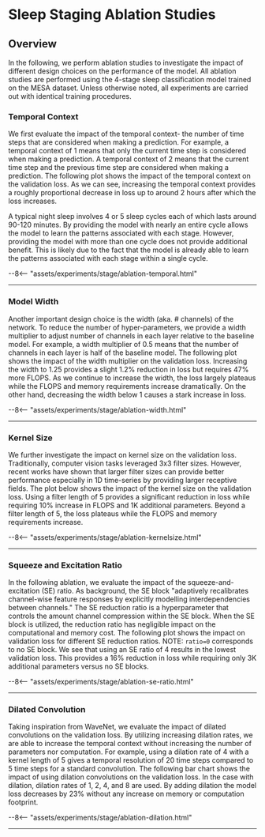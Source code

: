 # Sleep Staging Ablation Studies

<!-- ## Architecture Exploration
TCN, RNN, Unet
Quantization
fp32 int16x8 int8x8 -->


## <span class="sk-h2-span">Overview</span>

In the following, we perform ablation studies to investigate the impact of different design choices on the performance of the model. All ablation studies are performed using the 4-stage sleep classification model trained on the MESA dataset. Unless otherwise noted, all experiments are carried out with identical training procedures.

### Temporal Context

We first evaluate the impact of the temporal context- the number of time steps that are considered when making a prediction. For example, a temporal context of 1 means that only the current time step is considered when making a prediction. A temporal context of 2 means that the current time step and the previous time step are considered when making a prediction. The following plot shows the impact of the temporal context on the validation loss. As we can see, increasing the temporal context provides a roughly proportional decrease in loss up to around 2 hours after which the loss increases.

A typical night sleep involves 4 or 5 sleep cycles each of which lasts around 90-120 minutes. By providing the model with nearly an entire cycle allows the model to learn the patterns associated with each stage. However, providing the model with more than one cycle does not provide additional benefit. This is likely due to the fact that the model is already able to learn the patterns associated with each stage within a single cycle.

<div class="sk-plotly-graph-div">
--8<-- "assets/experiments/stage/ablation-temporal.html"
</div>

---

### Model Width

Another important design choice is the width (aka. # channels) of the network. To reduce the number of hyper-parameters, we provide a width multiplier to adjust number of channels in each layer relative to the baseline model. For example, a width multiplier of 0.5 means that the number of channels in each layer is half of the baseline model. The following plot shows the impact of the width multiplier on the validation loss. Increasing the width to 1.25 provides a slight 1.2% reduction in loss but requires 47% more FLOPS. As we continue to increase the width, the loss largely plateaus while the FLOPS and memory requirements increase dramatically. On the other hand, decreasing the width below 1 causes a stark increase in loss.

<div class="sk-plotly-graph-div">
--8<-- "assets/experiments/stage/ablation-width.html"
</div>

---

### Kernel Size

We further investigate the impact on kernel size on the validation loss. Traditionally, computer vision tasks leveraged 3x3 filter sizes. However, recent works have shown that larger filter sizes can provide better performance especially in 1D time-series by providing larger receptive fields. The plot below shows the impact of the kernel size on the validation loss. Using a filter length of 5 provides a significant reduction in loss while requiring 10% increase in FLOPS and 1K additional parameters. Beyond a filter length of 5, the loss plateaus while the FLOPS and memory requirements increase.

<div class="sk-plotly-graph-div">
--8<-- "assets/experiments/stage/ablation-kernelsize.html"
</div>

---

### Squeeze and Excitation Ratio

In the following ablation, we evaluate the impact of the squeeze-and-excitation (SE) ratio. As background, the SE block "adaptively recalibrates channel-wise feature responses by explicitly modelling interdependencies between channels." The SE reduction ratio is a hyperparameter that controls the amount channel compression within the SE block. When the SE block is utilized, the reduction ratio has negligible impact on the computational and memory cost. The following plot shows the impact on validation loss for different SE reduction ratios. NOTE: `ratio=0` corresponds to no SE block. We see that using an SE ratio of 4 results in the lowest validation loss. This provides a 16% reduction in loss while requiring only 3K additional parameters versus no SE blocks.

<div class="sk-plotly-graph-div">
--8<-- "assets/experiments/stage/ablation-se-ratio.html"
</div>

---

### Dilated Convolution

Taking inspiration from WaveNet, we evaluate the impact of dilated convolutions on the validation loss. By utilizing increasing dilation rates, we are able to increase the temporal context without increasing the number of parameters nor computation. For example, using a dilation rate of 4 with a kernel length of 5 gives a temporal resolution of 20 time steps compared to 5 time steps for a standard convolution. The following bar chart shows the impact of using dilation convolutions on the validation loss. In the case with dilation, dilation rates of 1, 2, 4, and 8 are used. By adding dilation the model loss decreases by 23% without any increase on memory or computation footprint.


<div class="sk-plotly-graph-div">
--8<-- "assets/experiments/stage/ablation-dilation.html"
</div>

---
